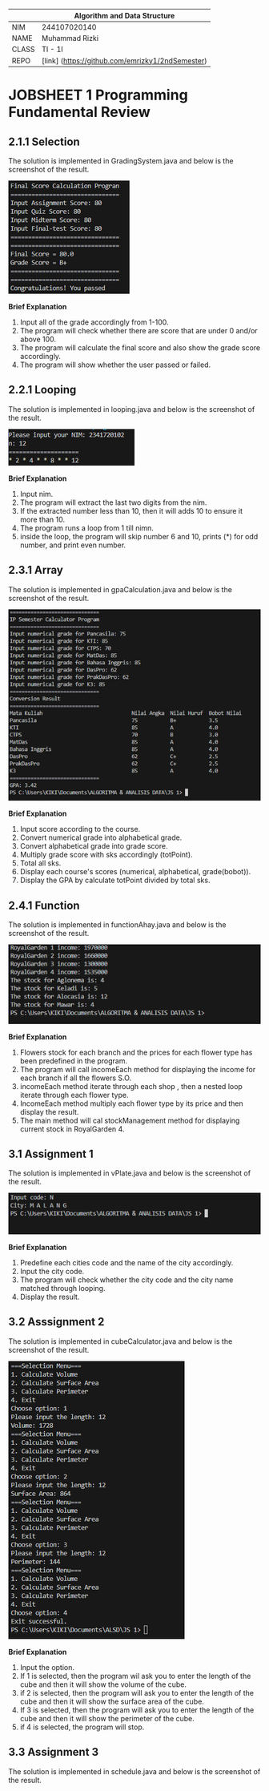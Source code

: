 |  | Algorithm and Data Structure | 
|--|--|
| NIM | 244107020140 |
| NAME | Muhammad Rizki |
| CLASS | TI - 1I |
| REPO | [link] (https://github.com/emrizky1/2ndSemester) |

# JOBSHEET 1 Programming Fundamental Review

## 2.1.1 Selection

The solution is implemented in GradingSystem.java and below is the screenshot of the result.

![ Screenshot ](img/Selection.png)

**Brief Explanation** 
1. Input all of the grade accordingly from 1-100.
2. The program will check whether there are score that are under 0 and/or above 100.
3. The program will calculate the final score and also show the grade score accordingly.
4. The program will show whether the user passed or failed.

## 2.2.1 Looping 

The solution is implemented in looping.java and below is the screenshot of the result.

![ Screenshot ](img/Looping.png)

**Brief Explanation**
1. Input nim.
2. The program will extract the last two digits from the nim.
3. If the extracted number less than 10, then it will adds 10 to ensure it more than 10.
4. The program runs a loop from 1 till nimn.
5. inside the loop, the program will skip number 6 and 10, prints (*) for odd number, and print even number.

## 2.3.1 Array

The solution is implemented in gpaCalculation.java and below is the screenshot of the result.

![ Screenshot ](img/Array.png)

**Brief Explanation**
1. Input score according to the course.
2. Convert numerical grade into alphabetical grade.
3. Convert alphabetical grade into grade score.
4. Multiply grade score with sks accordingly (totPoint).
5. Total all sks.
6. Display each course's scores (numerical, alphabetical, grade(bobot)).
7. Display the GPA by calculate totPoint divided by total sks.

## 2.4.1 Function

The solution is implemented in functionAhay.java and below is the screenshot of the result.

![ Screenshot ](img/Function.png)

**Brief Explanation**
1. Flowers stock for each branch and the prices for each flower type has been predefined in the program.
2. The program will call incomeEach method for displaying the income for each branch if all the flowers S.O.
3. incomeEach method iterate through each shop , then a nested loop iterate through each flower type.
4. IncomeEach method multiply each flower type by its price and then display the result.
5. The main method will cal stockManagement method for displaying current stock in RoyalGarden 4.

## 3.1 Assignment 1

The solution is implemented in vPlate.java and below is the screenshot of the result.

![ Screenshot ](<img/Assignment 1.png>)

**Brief Explanation**
1. Predefine each cities code and the name of the city accordingly.
2. Input the city code.
3. The program will check whether the city code and the city name matched through looping.
4. Display the result.

## 3.2 Asssignment 2

The solution is implemented in cubeCalculator.java and below is the screenshot of the result.

![ Screenshot ](img/Assignment2.png)

**Brief Explanation**
1. Input the option.
2. If 1 is selected, then the program wil ask you to enter the length of the cube and then it will show the volume of the cube.
3. if 2 is selected, then the program will ask you to enter the length of the cube and then it will show the surface area of the cube.
4. If 3 is selected, then the program will ask you to enter the length of the cube and then it will show the perimeter of the cube.
5. if 4 is selected, the program will stop.

## 3.3 Assignment 3

The solution is implemented in schedule.java and below is the screenshot of the result.

